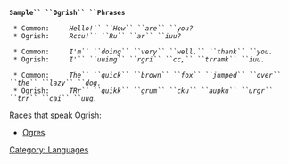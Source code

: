 **`Sample`` ``Ogrish`` ``Phrases`**  
  
` * Common:     `*`Hello!`` ``How`` ``are`` ``you?`*  
` * Ogrish:     `*`Rccu!`` ``Ru`` ``ar`` ``iuu?`*  
  
` * Common:     `*`I'm`` ``doing`` ``very`` ``well,`` ``thank`` ``you.`*  
` * Ogrish:     `*`I'`` ``uuimg`` ``rgri`` ``cc,`` ``trramk`` ``iuu.`*  
  
` * Common:     `*`The`` ``quick`` ``brown`` ``fox`` ``jumped`` ``over`` ``the`` ``lazy`` ``dog.`*  
` * Ogrish:     `*`TRr`` ``quikk`` ``grum`` ``cku`` ``aupku`` ``urgr`` ``trr`` ``cai`` ``uug.`*

[Races](:Category:_Races "wikilink") that [speak](Speak "wikilink")
Ogrish:

-   [Ogres](Ogres "wikilink").

[Category: Languages](Category:_Languages "wikilink")
